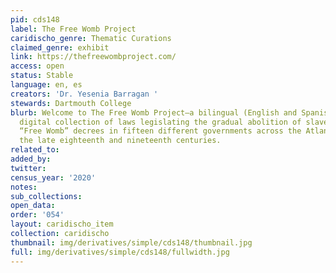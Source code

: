 ```yaml
---
pid: cds148
label: The Free Womb Project
caridischo_genre: Thematic Curations
claimed_genre: exhibit
link: https://thefreewombproject.com/
access: open
status: Stable
language: en, es
creators: 'Dr. Yesenia Barragan '
stewards: Dartmouth College
blurb: Welcome to The Free Womb Project—a bilingual (English and Spanish-language),
  digital collection of laws legislating the gradual abolition of slavery through
  “Free Womb” decrees in fifteen different governments across the Atlantic World during
  the late eighteenth and nineteenth centuries.
related_to:
added_by:
twitter:
census_year: '2020'
notes:
sub_collections:
open_data:
order: '054'
layout: caridischo_item
collection: caridischo
thumbnail: img/derivatives/simple/cds148/thumbnail.jpg
full: img/derivatives/simple/cds148/fullwidth.jpg
---
```


